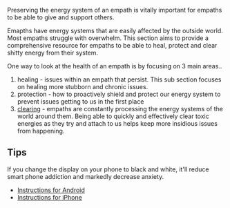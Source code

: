 <!-- TITLE: Empath Health -->

Preserving the energy system of an empath is vitally important for empaths to be able to give and support others.

Emapths have energy systems that are easily affected by the outside world. Most empaths struggle with overwhelm. This section aims to provide a comprehensive resource for empaths to be able to heal, protect and clear shitty energy from their system.

One way to look at the health of an empath is by focusing on 3 main areas..

1. healing - issues within an empath that persist. This sub section focuses on healing more stubborn and chronic issues.
2. protection - how to proactively shield and protect our energy system to prevent issues getting to us in the first place
3. [clearing](/health/clearing) - empaths are constantly processing the energy systems of the world around them. Being able to quickly and effectively clear toxic energies as they try and attach to us helps keep more insidious issues from happening.

## Tips

If you change the display on your phone to black and white, it'll reduce smart phone addiction and markedly decrease anxiety.
- [Instructions for Android](https://android.gadgethacks.com/how-to/enable-hidden-grayscale-mode-your-pixel-nexus-no-root-needed-0178857/)
- [Instructions for iPhone](https://www.macobserver.com/tips/how-to/grayscale-apple-devices/)